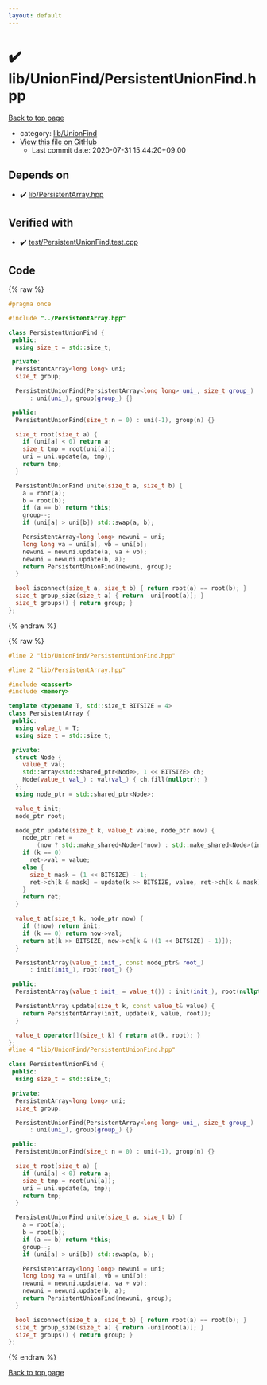 ```yaml
---
layout: default
---
```


<!-- mathjax config similar to math.stackexchange -->
<script type="text/javascript" async
  src="https://cdnjs.cloudflare.com/ajax/libs/mathjax/2.7.5/MathJax.js?config=TeX-MML-AM_CHTML">
</script>
<script type="text/x-mathjax-config">
  MathJax.Hub.Config({
    TeX: { equationNumbers: { autoNumber: "AMS" }},
    tex2jax: {
      inlineMath: [ ['$','$'] ],
      processEscapes: true
    },
    "HTML-CSS": { matchFontHeight: false },
    displayAlign: "left",
    displayIndent: "2em"
  });
</script>

<script type="text/javascript" src="https://cdnjs.cloudflare.com/ajax/libs/jquery/3.4.1/jquery.min.js"></script>
<script src="https://cdn.jsdelivr.net/npm/jquery-balloon-js@1.1.2/jquery.balloon.min.js" integrity="sha256-ZEYs9VrgAeNuPvs15E39OsyOJaIkXEEt10fzxJ20+2I=" crossorigin="anonymous"></script>
<script type="text/javascript" src="../../../assets/js/copy-button.js"></script>
<link rel="stylesheet" href="../../../assets/css/copy-button.css" />


# :heavy_check_mark: lib/UnionFind/PersistentUnionFind.hpp

<a href="../../../index.html">Back to top page</a>

* category: <a href="../../../index.html#d8ce77e7929e89891ebe5f859497af18">lib/UnionFind</a>
* <a href="{{ site.github.repository_url }}/blob/master/lib/UnionFind/PersistentUnionFind.hpp">View this file on GitHub</a>
    - Last commit date: 2020-07-31 15:44:20+09:00




## Depends on

* :heavy_check_mark: <a href="../PersistentArray.hpp.html">lib/PersistentArray.hpp</a>


## Verified with

* :heavy_check_mark: <a href="../../../verify/test/PersistentUnionFind.test.cpp.html">test/PersistentUnionFind.test.cpp</a>


## Code

<a id="unbundled"></a>
{% raw %}
```cpp
#pragma once

#include "../PersistentArray.hpp"

class PersistentUnionFind {
 public:
  using size_t = std::size_t;

 private:
  PersistentArray<long long> uni;
  size_t group;

  PersistentUnionFind(PersistentArray<long long> uni_, size_t group_)
      : uni(uni_), group(group_) {}

 public:
  PersistentUnionFind(size_t n = 0) : uni(-1), group(n) {}

  size_t root(size_t a) {
    if (uni[a] < 0) return a;
    size_t tmp = root(uni[a]);
    uni = uni.update(a, tmp);
    return tmp;
  }

  PersistentUnionFind unite(size_t a, size_t b) {
    a = root(a);
    b = root(b);
    if (a == b) return *this;
    group--;
    if (uni[a] > uni[b]) std::swap(a, b);

    PersistentArray<long long> newuni = uni;
    long long va = uni[a], vb = uni[b];
    newuni = newuni.update(a, va + vb);
    newuni = newuni.update(b, a);
    return PersistentUnionFind(newuni, group);
  }

  bool isconnect(size_t a, size_t b) { return root(a) == root(b); }
  size_t group_size(size_t a) { return -uni[root(a)]; }
  size_t groups() { return group; }
};
```
{% endraw %}

<a id="bundled"></a>
{% raw %}
```cpp
#line 2 "lib/UnionFind/PersistentUnionFind.hpp"

#line 2 "lib/PersistentArray.hpp"

#include <cassert>
#include <memory>

template <typename T, std::size_t BITSIZE = 4>
class PersistentArray {
 public:
  using value_t = T;
  using size_t = std::size_t;

 private:
  struct Node {
    value_t val;
    std::array<std::shared_ptr<Node>, 1 << BITSIZE> ch;
    Node(value_t val_) : val(val_) { ch.fill(nullptr); }
  };
  using node_ptr = std::shared_ptr<Node>;

  value_t init;
  node_ptr root;

  node_ptr update(size_t k, value_t value, node_ptr now) {
    node_ptr ret =
        (now ? std::make_shared<Node>(*now) : std::make_shared<Node>(init));
    if (k == 0)
      ret->val = value;
    else {
      size_t mask = (1 << BITSIZE) - 1;
      ret->ch[k & mask] = update(k >> BITSIZE, value, ret->ch[k & mask]);
    }
    return ret;
  }

  value_t at(size_t k, node_ptr now) {
    if (!now) return init;
    if (k == 0) return now->val;
    return at(k >> BITSIZE, now->ch[k & ((1 << BITSIZE) - 1)]);
  }

  PersistentArray(value_t init_, const node_ptr& root_)
      : init(init_), root(root_) {}

 public:
  PersistentArray(value_t init_ = value_t()) : init(init_), root(nullptr) {}

  PersistentArray update(size_t k, const value_t& value) {
    return PersistentArray(init, update(k, value, root));
  }

  value_t operator[](size_t k) { return at(k, root); }
};
#line 4 "lib/UnionFind/PersistentUnionFind.hpp"

class PersistentUnionFind {
 public:
  using size_t = std::size_t;

 private:
  PersistentArray<long long> uni;
  size_t group;

  PersistentUnionFind(PersistentArray<long long> uni_, size_t group_)
      : uni(uni_), group(group_) {}

 public:
  PersistentUnionFind(size_t n = 0) : uni(-1), group(n) {}

  size_t root(size_t a) {
    if (uni[a] < 0) return a;
    size_t tmp = root(uni[a]);
    uni = uni.update(a, tmp);
    return tmp;
  }

  PersistentUnionFind unite(size_t a, size_t b) {
    a = root(a);
    b = root(b);
    if (a == b) return *this;
    group--;
    if (uni[a] > uni[b]) std::swap(a, b);

    PersistentArray<long long> newuni = uni;
    long long va = uni[a], vb = uni[b];
    newuni = newuni.update(a, va + vb);
    newuni = newuni.update(b, a);
    return PersistentUnionFind(newuni, group);
  }

  bool isconnect(size_t a, size_t b) { return root(a) == root(b); }
  size_t group_size(size_t a) { return -uni[root(a)]; }
  size_t groups() { return group; }
};

```
{% endraw %}

<a href="../../../index.html">Back to top page</a>

